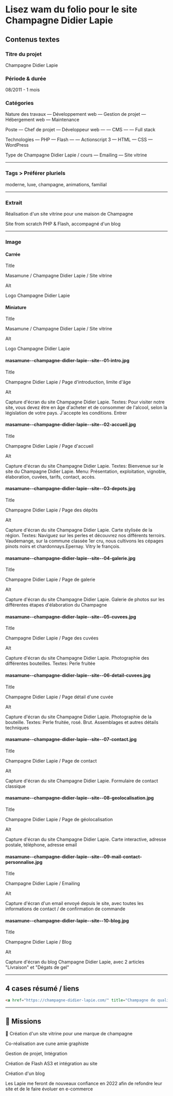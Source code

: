 # Lisez wam du folio pour le site Champagne Didier Lapie

## Contenus textes

### Titre du projet

Champagne Didier Lapie

### Période & durée

08/2011 - 1 mois

### Catégories

Nature des travaux
— Développement web
— Gestion de projet
— Hébergement web
— Maintenance

Poste
— Chef de projet
— Développeur web
— — CMS
— — Full stack

Technologies
— PHP
— Flash
— — Actionscript 3
— HTML
— CSS
— WordPress

Type de Champagne Didier Lapie / cours
— Emailing
— Site vitrine

---

### Tags > Préférer pluriels

moderne, luxe, champagne, animations, familial

---

### Extrait

Réalisation d'un site vitrine pour une maison de Champagne

Site from scratch PHP & Flash, accompagné d'un blog

---

### Image

#### Carrée

Title

Masamune / Champagne Didier Lapie / Site vitrine

Alt

Logo Champagne Didier Lapie

#### Miniature

Title

Masamune / Champagne Didier Lapie / Site vitrine

Alt

Logo Champagne Didier Lapie

#### masamune--champagne-didier-lapie--site--01-intro.jpg

Title

Champagne Didier Lapie / Page d'introduction, limite d'âge

Alt

Capture d'écran du site Champagne Didier Lapie. Textes: Pour visiter notre site, vous devez être en âge d'acheter et de consommer de l'alcool, selon la législation de votre pays. J'accepte les conditions. Entrer

#### masamune--champagne-didier-lapie--site--02-accueil.jpg

Title

Champagne Didier Lapie / Page d'accueil

Alt

Capture d'écran du site Champagne Didier Lapie. Textes: Bienvenue sur le site du Champagne Didier Lapie. Menu: Présentation, exploitation, vignoble, élaboration, cuvées, tarifs, contact, accès.

#### masamune--champagne-didier-lapie--site--03-depots.jpg

Title

Champagne Didier Lapie / Page des dépôts

Alt

Capture d'écran du site Champagne Didier Lapie. Carte stylisée de la région. Textes: Naviguez sur les perles et découvrez nos différents terroirs. Vaudemange, sur la commune classée 1er cru, nous cultivons les cépages pinots noirs et chardonnays.Epernay. Vitry le françois.

#### masamune--champagne-didier-lapie--site--04-galerie.jpg

Title

Champagne Didier Lapie / Page de galerie

Alt

Capture d'écran du site Champagne Didier Lapie. Galerie de photos sur les différentes étapes d'élaboration du Champagne

#### masamune--champagne-didier-lapie--site--05-cuvees.jpg

Title

Champagne Didier Lapie / Page des cuvées

Alt

Capture d'écran du site Champagne Didier Lapie. Photographie des différentes bouteilles. Textes: Perle fruitée

#### masamune--champagne-didier-lapie--site--06-detail-cuvees.jpg

Title

Champagne Didier Lapie / Page détail d'une cuvée

Alt

Capture d'écran du site Champagne Didier Lapie. Photographie de la bouteille. Textes: Perle fruitée, rosé. Brut. Assemblages et autres détails techniques

#### masamune--champagne-didier-lapie--site--07-contact.jpg

Title

Champagne Didier Lapie / Page de contact

Alt

Capture d'écran du site Champagne Didier Lapie. Formulaire de contact classique

#### masamune--champagne-didier-lapie--site--08-geolocalisation.jpg

Title

Champagne Didier Lapie / Page de géolocalisation

Alt

Capture d'écran du site Champagne Didier Lapie. Carte interactive, adresse postale, téléphone, adresse email

#### masamune--champagne-didier-lapie--site--09-mail-contact-personnalise.jpg

Title

Champagne Didier Lapie / Emailing

Alt

Capture d'écran d'un email envoyé depuis le site, avec toutes les informations de contact / de confirmation de commande

#### masamune--champagne-didier-lapie--site--10-blog.jpg

Title

Champagne Didier Lapie / Blog

Alt

Capture d'écran du blog Champagne Didier Lapie, avec 2 articles "Livraison" et "Dégats de gel"

---

## 4 cases résumé / liens

```html
<a href="https://champagne-didier-lapie.com/" title="Champagne de qualité dans la région de Vaudemange" target="_blank">Site en ligne</a>
```

---

## 🎯 Missions

👔 Création d'un site vitrine pour une marque de champagne

Co-réalisation ave cune amie graphiste

Gestion de projet, Intégration

Création de Flash AS3 et intégration au site

Création d'un blog

Les Lapie me feront de nouveaux confiance en 2022 afin de refondre leur site et de le faire évoluer en e-commerce
